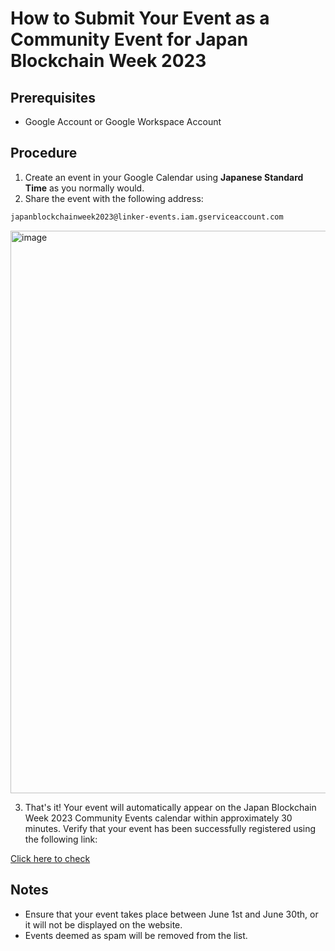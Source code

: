 # How to Submit Your Event as a Community Event for Japan Blockchain Week 2023

## Prerequisites

- Google Account or Google Workspace Account

## Procedure

1. Create an event in your Google Calendar using **Japanese Standard Time** as you normally would.
2. Share the event with the following address:

```email
japanblockchainweek2023@linker-events.iam.gserviceaccount.com
```

<img width="900" alt="image" src="https://user-images.githubusercontent.com/17715848/232999277-95823b00-59cb-408b-b9af-4903fe8451de.png">

3. That's it! Your event will automatically appear on the Japan Blockchain Week 2023 Community Events calendar within approximately 30 minutes. Verify that your event has been successfully registered using the following link:

[Click here to check](https://calendar.google.com/calendar/embed?src=k51ehg5t1irmrjeh27pmbg9m8s%40group.calendar.google.com&showDate=0&dates=20230601/20230630&wkst=1&bgcolor=%23ffffff&ctz=Asia/Tokyo&showTitle=0&showNav=0&showTabs=0&mode=AGENDA&showPrint=0&showCalendars=0)

## Notes

- Ensure that your event takes place between June 1st and June 30th, or it will not be displayed on the website.
- Events deemed as spam will be removed from the list.
